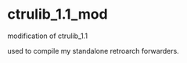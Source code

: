 # ctrulib_1.1_mod
 modification of ctrulib_1.1

used to compile my standalone retroarch forwarders.
